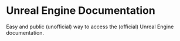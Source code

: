 # Unreal Engine Documentation
Easy and public (unofficial) way to access the (official) Unreal Engine documentation.

